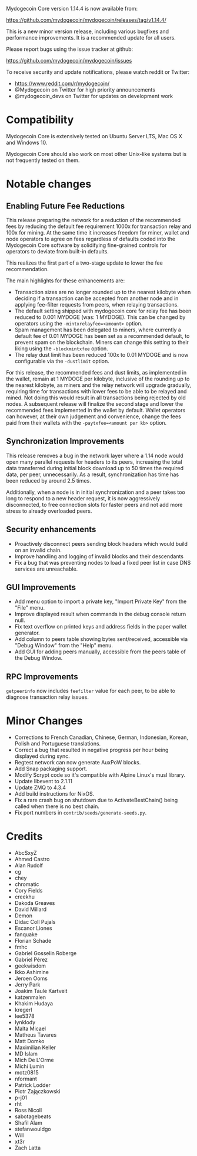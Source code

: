 Mydogecoin Core version 1.14.4 is now available from:

  <https://github.com/mydogecoin/mydogecoin/releases/tag/v1.14.4/>

This is a new minor version release, including various bugfixes and performance improvements. It is a recommended
update for all users.

Please report bugs using the issue tracker at github:

  <https://github.com/mydogecoin/mydogecoin/issues>

To receive security and update notifications, please watch reddit or Twitter:

  * https://www.reddit.com/r/mydogecoin/
  * @Mydogecoin on Twitter for high priority announcements
  * @mydogecoin\_devs on Twitter for updates on development work

Compatibility
==============

Mydogecoin Core is extensively tested on Ubuntu Server LTS, Mac OS X and Windows 10.

Mydogecoin Core should also work on most other Unix-like systems but is not
frequently tested on them.

Notable changes
===============

Enabling Future Fee Reductions
-------------------------------

This release preparing the network for a reduction of the recommended fees by
reducing the default fee requirement 1000x for transaction relay and 100x for
mining. At the same time it increases freedom for miner, wallet and node
operators to agree on fees regardless of defaults coded into the Mydogecoin Core
software by solidifying fine-grained controls for operators to deviate from
built-in defaults.

This realizes the first part of a two-stage update to lower the fee
recommendation.

The main highlights for these enhancements are:

* Transaction sizes are no longer rounded up to the nearest kilobyte when
  deciding if a transaction can be accepted from another node and in applying
  fee-filter requests from peers, when relaying transactions.
* The default setting shipped with mydogecoin core for relay fee has been reduced
  to 0.001 MYDOGE (was: 1 MYDOGE). This can be changed by operators using the
  `-mintxrelayfee=<amount>` option.
* Spam management has been delegated to miners, where currently a default fee
  of 0.01 MYDOGE has been set as a recommended default, to prevent spam on the
  blockchain. Miners can change this setting to their liking using the
  `-blockmintxfee` option.
* The relay dust limit has been reduced 100x to 0.01 MYDOGE and is now
  configurable via the `-dustlimit` option.

For this release, the recommended fees and dust limits, as implemented in the
wallet, remain at 1 MYDOGE per kilobyte, inclusive of the rounding up to the
nearest kilobyte, as miners and the relay network will upgrade gradually,
requiring time for transactions with lower fees to be able to be relayed and
mined. Not doing this would result in all transactions being rejected by old
nodes. A subsequent release will finalize the second stage and lower the
recommended fees implemented in the wallet by default. Wallet operators can
however, at their own judgement and convenience, change the fees paid from
their wallets with the `-paytxfee=<amount per kb>` option.

Synchronization Improvements
----------------------------

This release removes a bug in the network layer where a 1.14 node would open
many parallel requests for headers to its peers, increasing the total data
transferred during initial block download up to 50 times the required data, per
peer, unnecessarily. As a result, synchronization has time has been reduced by
around 2.5 times.

Additionally, when a node is in initial synchronization and a peer takes too
long to respond to a new header request, it is now aggressively disconnected,
to free connection slots for faster peers and not add more stress to already
overloaded peers.

Security enhancements
---------------------

* Proactively disconnect peers sending block headers which would build on an
  invalid chain.
* Improve handling and logging of invalid blocks and their descendants
* Fix a bug that was preventing nodes to load a fixed peer list in case DNS
  services are unreachable.

GUI Improvements
----------------

* Add menu option to import a private key, "Import Private Key" from the "File"
  menu.
* Improve displayed result when commands in the debug console return null.
* Fix text overflow on printed keys and address fields in the paper wallet
  generator.
* Add column to peers table showing bytes sent/received, accessible via
  "Debug Window" from the "Help" menu.
* Add GUI for adding peers manually, accessible from the peers table of the
  Debug Window.

RPC Improvements
----------------

`getpeerinfo` now includes `feefilter` value for each peer, to be able to diagnose transaction relay issues.

Minor Changes
=============

* Corrections to French Canadian, Chinese, German, Indonesian, Korean, Polish and Portuguese translations.
* Correct a bug that resulted in negative progress per hour being displayed during sync.
* Regtest network can now generate AuxPoW blocks.
* Add Snap packaging support.
* Modify Scrypt code so it's compatible with Alpine Linux's musl library.
* Update libevent to 2.1.11
* Update ZMQ to 4.3.4
* Add build instructions for NixOS.
* Fix a rare crash bug on shutdown due to ActivateBestChain() being called when there is no best chain.
* Fix port numbers in `contrib/seeds/generate-seeds.py`.

Credits
=======

* AbcSxyZ
* Ahmed Castro
* Alan Rudolf
* cg
* chey
* chromatic
* Cory Fields
* creekhu
* Dakoda Greaves
* David Millard
* Demon
* Dídac Coll Pujals
* Escanor Liones
* fanquake
* Florian Schade
* fmhc
* Gabriel Gosselin Roberge
* Gabriel Pérez
* geekwisdom
* Ikko Ashimine
* Jeroen Ooms
* Jerry Park
* Joakim Taule Kartveit
* katzenmalen
* Khakim Hudaya
* kregerl
* lee5378
* lynklody
* Malta Micael
* Matheus Tavares
* Matt Domko
* Maximilian Keller
* MD Islam
* Mich De L'Orme
* Michi Lumin
* motz0815
* nformant
* Patrick Lodder
* Piotr Zajączkowski
* p-j01
* rht
* Ross Nicoll
* sabotagebeats
* Shafil Alam
* stefanwouldgo
* Will
* xt3r
* Zach Latta
